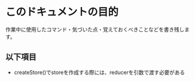 # このドキュメントの目的
作業中に使用したコマンド・気づいた点・覚えておくべきことなどを書き残します。

## 以下項目
- createStore()でstoreを作成する際には、reducerを引数で渡す必要がある